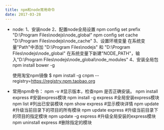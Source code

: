 ```yaml
---
title: npm和node常用命令
date: 2017-03-28
---
```


* node:
  1、安装node
  2、配置node全局设置
      npm config set prefix "D:\Program Files\nodejs\node_global"
      npm config set cache "D:\Program Files\nodejs\node_cache"
  3、设置环境变量
      在系统变量"Path"中添加 "D:\Program Files\nodejs" 和 "D:\Program Files\nodejs\node_global"
      在系统变量下新建"NODE_PATH"，输入"D:\Program Files\nodejs\node_global\node_modules"
  4、安装全局包
       npm install bower -g

  使用淘宝npm镜像
      $ npm install -g cnpm --registry=https://registry.npm.taobao.org

* 常用npm命令：
    npm -v          #显示版本，检查npm 是否正确安装。
    npm install express   #安装express模块
    npm install -g express  #全局安装express模块
    npm list         #列出已安装模块
    npm show express     #显示模块详情
    npm update        #升级当前目录下的项目的所有模块
    npm update express    #升级当前目录下的项目的指定模块
    npm update -g express  #升级全局安装的express模块
    npm uninstall express  #删除指定的模块